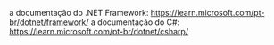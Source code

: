 a documentação do .NET Framework: https://learn.microsoft.com/pt-br/dotnet/framework/
a documentação do C#: https://learn.microsoft.com/pt-br/dotnet/csharp/